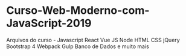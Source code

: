 # Curso-Web-Moderno-com-JavaScript-2019
Arquivos do curso - Javascript React Vue JS Node HTML CSS jQuery Bootstrap 4 Webpack Gulp Banco de Dados e muito mais
